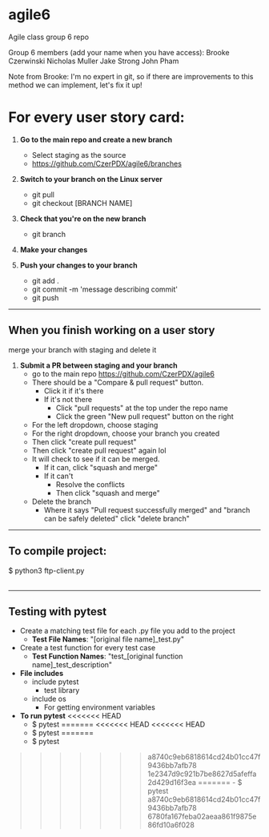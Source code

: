 # agile6
Agile class group 6 repo

Group 6 members (add your name when you have access):
Brooke Czerwinski
Nicholas Muller
Jake Strong
John Pham

Note from Brooke: I'm no expert in git, so if there are improvements to this method we can implement, let's fix it up!

# For every user story card:

1. **Go to the main repo and create a new branch**<br>
    - Select staging as the source
    - https://github.com/CzerPDX/agile6/branches

2. **Switch to your branch on the Linux server**
    - git pull
    - git checkout [BRANCH NAME]

3. **Check that you're on the new branch**
    - git branch

4. **Make your changes**

5. **Push your changes to your branch**
    - git add .
    - git commit -m 'message describing commit'
    - git push

<hr>

## When you finish working on a user story
merge your branch with staging and delete it

1. **Submit a PR between staging and your branch**
    - go to the main repo https://github.com/CzerPDX/agile6
    - There should be a "Compare & pull request" button. 
      - Click it if it's there
      - If it's not there
        - Click "pull requests" at the top under the repo name
        - Click the green "New pull request" button on the right
    - For the left dropdown, choose staging
    - For the right dropdown, choose your branch you created
    - Then click "create pull request"
    - Then click "create pull request" again lol
    - It will check to see if it can be merged.
      - If it can, click "squash and merge"
      - If it can't
        - Resolve the conflicts
        - Then click "squash and merge"
    - Delete the branch
      - Where it says "Pull request successfully merged" and "branch can be safely deleted" click "delete branch"
      

<hr>

## To compile project:
$ python3 ftp-client.py
<br><br>

<hr>

## Testing with pytest
- Create a matching test file for each .py file you add to the project
    - **Test File Names**: "[original file name]_test.py"
- Create a test function for every test case
    - **Test Function Names**: "test_[original function name]_test_description"
- **File includes**
    - include pytest
        - test library
    - include os
        - For getting environment variables
- **To run pytest**
<<<<<<< HEAD
    - $ pytest
=======
<<<<<<< HEAD
<<<<<<< HEAD
    - $ pytest
=======
    - $ pytest
>>>>>>> a8740c9eb6818614cd24b01cc47f9436bb7afb78
>>>>>>> 1e2347d9c921b7be8627d5afeffa2d429d16f3ea
=======
    - $ pytest
>>>>>>> a8740c9eb6818614cd24b01cc47f9436bb7afb78
>>>>>>> 6780fa167feba02aeaa861f9875e86fd10a6f028
